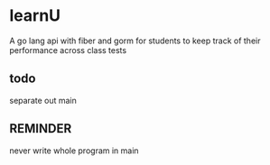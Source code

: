 # learnU
A go lang api with fiber and gorm for students to keep track of their performance across class tests

## todo
separate out main

## REMINDER
never write whole program in main